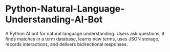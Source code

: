 # Python-Natural-Language-Understanding-AI-Bot
A Python AI bot for natural language understanding. Users ask questions, it finds matches in a term database, learns new terms, uses JSON storage, records interactions, and delivers bidirectional responses.
